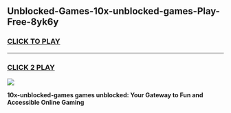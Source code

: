
## Unblocked-Games-10x-unblocked-games-Play-Free-8yk6y
<h3>
<a href="https://premium76.site?title=10x-unblocked-games&ref=10A">CLICK TO PLAY</a></h3>
<hr>

<h3>
<a href="https://premium76.site?title=10x-unblocked-games&ref=10A">CLICK 2 PLAY</a>
  
</h3>

<a href="https://premium76.site?title=10x-unblocked-games&ref=10A"><img src="https://clearcache.store/games.png"></a>


**10x-unblocked-games games unblocked: Your Gateway to Fun and Accessible Online Gaming**
